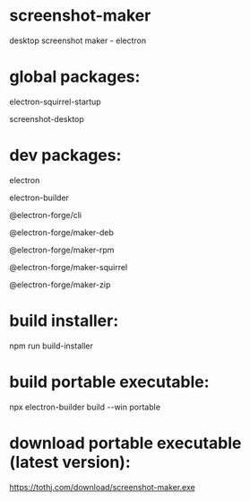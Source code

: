 # screenshot-maker
desktop screenshot maker - electron

# global packages:
electron-squirrel-startup

screenshot-desktop

# dev packages:
electron

electron-builder

@electron-forge/cli

@electron-forge/maker-deb

@electron-forge/maker-rpm

@electron-forge/maker-squirrel

@electron-forge/maker-zip

# build installer:
npm run build-installer

# build portable executable:
npx electron-builder build --win portable

# download portable executable (latest version):
https://tothj.com/download/screenshot-maker.exe
